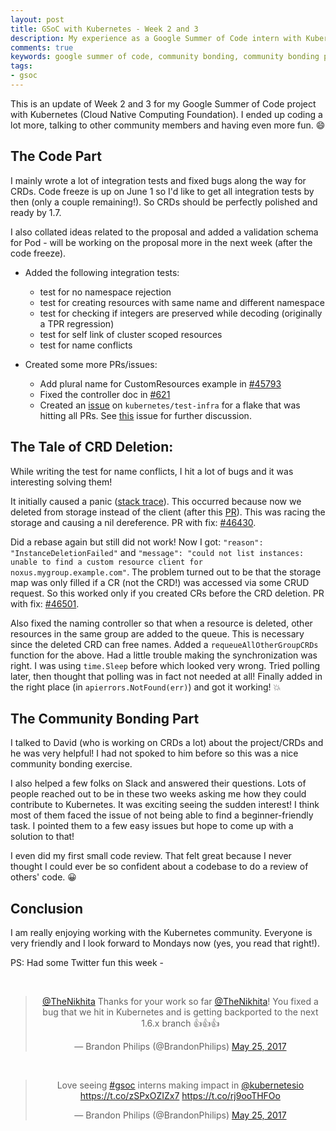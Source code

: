 ```yaml
---
layout: post
title: GSoC with Kubernetes - Week 2 and 3
description: My experience as a Google Summer of Code intern with Kubernetes (Cloud Native Computing Foundation). Week 2 and 3 - Community Bonding Period.
comments: true
keywords: google summer of code, community bonding, community bonding period, gsoc, soc, summer of code, nikhita raghunath, vjti, kubernetes, cncf, cloud native computing foundation, k8s, nikhita, week 1, experience, third party resources, tpr, tprs
tags:
- gsoc
---
```


This is an update of Week 2 and 3 for my Google Summer of Code project with Kubernetes (Cloud Native Computing Foundation). I ended up coding a lot more, talking to other community members and having even more fun. :smile:

## The Code Part

I mainly wrote a lot of integration tests and fixed bugs along the way for CRDs. Code freeze is up on June 1 so I'd like to get all integration tests by then (only a couple remaining!). So CRDs should be perfectly polished and ready by 1.7.

I also collated ideas related to the proposal and added a validation schema for Pod - will be working on the proposal more in the next week (after the code freeze).

* Added the following integration tests:
    - test for no namespace rejection
    - test for creating resources with same name and different namespace
    - test for checking if integers are preserved while decoding (originally a TPR regression)
    - test for self link of cluster scoped resources
    - test for name conflicts

* Created some more PRs/issues:
    - Add plural name for CustomResources example in [#45793](https://github.com/kubernetes/kubernetes/pull/45793)
    - Fixed the controller doc in [#621](https://github.com/kubernetes/community/pull/621)
    - Created an [issue](https://github.com/kubernetes/test-infra/issues/2787) on `kubernetes/test-infra` for a flake that was hitting all PRs. See [this](https://github.com/kubernetes/kubernetes/issues/45978) issue for further discussion.

## The Tale of CRD Deletion:
While writing the test for name conflicts, I hit a lot of bugs and it was interesting solving them!

It initially caused a panic ([stack trace](https://gist.github.com/nikhita/345c3629fc4a942b7c9ee5275dfeb74b)). This occurred because now we deleted from storage instead of the client (after this [PR](https://github.com/kubernetes/kubernetes/pull/46296)). This was racing the storage and causing a nil dereference. PR with fix: [#46430](https://github.com/kubernetes/kubernetes/pull/46430).

Did a rebase again but still did not work! Now I got:  `"reason": "InstanceDeletionFailed"` and `"message": "could not list instances: unable to find a custom resource client for noxus.mygroup.example.com"`. The problem turned out to be that the storage map was only filled if a CR (not the CRD!) was accessed via some CRUD request. So this worked only if you created CRs before the CRD deletion. PR with fix: [#46501](https://github.com/kubernetes/kubernetes/pull/46501). 

Also fixed the naming controller so that when a resource is deleted, other resources in the same group are added to the queue. This is necessary since the deleted CRD can free names. Added a `requeueAllOtherGroupCRDs` function for the above. Had a little trouble making the synchronization was right. I was using `time.Sleep` before which looked very wrong. Tried polling later, then thought that polling was in fact not needed at all! Finally added in the right place (in `apierrors.NotFound(err)`) and got it working! :boom:

## The Community Bonding Part

I talked to David (who is working on CRDs a lot) about the project/CRDs and he was very helpful! I had not spoked to him before so this was a nice community bonding exercise.

I also helped a few folks on Slack and answered their questions. Lots of people reached out to be in these two weeks asking me how they could contribute to Kubernetes. It was exciting seeing the sudden interest! I think most of them faced the issue of not being able to find a beginner-friendly task. I pointed them to a few easy issues but hope to come up with a solution to that!

I even did my first small code review. That felt great because I never thought I could ever be so confident about a codebase to do a review of others' code. :grinning:

## Conclusion

I am really enjoying working with the Kubernetes community. Everyone is very friendly and I look forward to Mondays now (yes, you read that right!). 

PS: Had some Twitter fun this week -

<br>

<div align="center">
<blockquote class="twitter-tweet" data-lang="en"><p lang="en" dir="ltr"><a href="https://twitter.com/TheNikhita">@TheNikhita</a> Thanks for your work so far <a href="https://twitter.com/TheNikhita">@TheNikhita</a>! You fixed a bug that we hit in Kubernetes and is getting backported to the next 1.6.x branch 👍👍👍</p>&mdash; Brandon Philips (@BrandonPhilips) <a href="https://twitter.com/BrandonPhilips/status/867820077063602176">May 25, 2017</a></blockquote>
<script async src="//platform.twitter.com/widgets.js" charset="utf-8"></script>
<br>
<blockquote class="twitter-tweet" data-lang="en"><p lang="en" dir="ltr">Love seeing <a href="https://twitter.com/hashtag/gsoc?src=hash">#gsoc</a> interns making impact in <a href="https://twitter.com/kubernetesio">@kubernetesio</a> <a href="https://t.co/zSPxOZIZx7">https://t.co/zSPxOZIZx7</a> <a href="https://t.co/rj9ooTHFOo">https://t.co/rj9ooTHFOo</a></p>&mdash; Brandon Philips (@BrandonPhilips) <a href="https://twitter.com/BrandonPhilips/status/867821071872909312">May 25, 2017</a></blockquote>
<script async src="//platform.twitter.com/widgets.js" charset="utf-8"></script>
</div>


<br>


